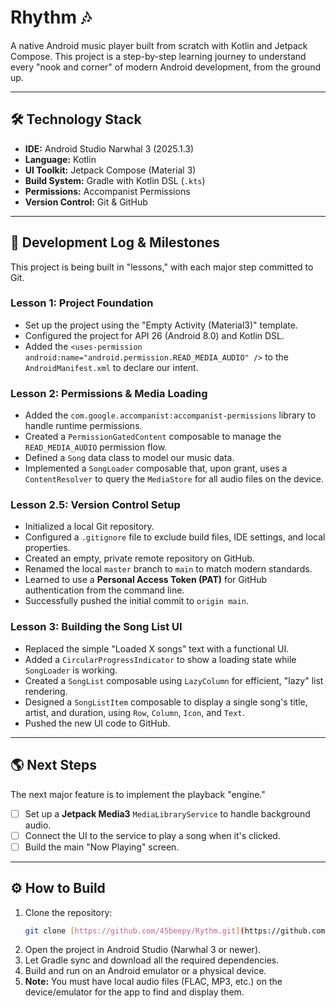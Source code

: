 # Rhythm 🎶

A native Android music player built from scratch with Kotlin and Jetpack Compose. This project is a step-by-step learning journey to understand every "nook and corner" of modern Android development, from the ground up.

---

## 🛠️ Technology Stack

* **IDE:** Android Studio Narwhal 3 (2025.1.3)
* **Language:** Kotlin
* **UI Toolkit:** Jetpack Compose (Material 3)
* **Build System:** Gradle with Kotlin DSL (`.kts`)
* **Permissions:** Accompanist Permissions
* **Version Control:** Git & GitHub

---

## 🚀 Development Log & Milestones

This project is being built in "lessons," with each major step committed to Git.

### Lesson 1: Project Foundation
* Set up the project using the "Empty Activity (Material3)" template.
* Configured the project for API 26 (Android 8.0) and Kotlin DSL.
* Added the `<uses-permission android:name="android.permission.READ_MEDIA_AUDIO" />` to the `AndroidManifest.xml` to declare our intent.

### Lesson 2: Permissions & Media Loading
* Added the `com.google.accompanist:accompanist-permissions` library to handle runtime permissions.
* Created a `PermissionGatedContent` composable to manage the `READ_MEDIA_AUDIO` permission flow.
* Defined a `Song` data class to model our music data.
* Implemented a `SongLoader` composable that, upon grant, uses a `ContentResolver` to query the `MediaStore` for all audio files on the device.

### Lesson 2.5: Version Control Setup
* Initialized a local Git repository.
* Configured a `.gitignore` file to exclude build files, IDE settings, and local properties.
* Created an empty, private remote repository on GitHub.
* Renamed the local `master` branch to `main` to match modern standards.
* Learned to use a **Personal Access Token (PAT)** for GitHub authentication from the command line.
* Successfully pushed the initial commit to `origin main`.

### Lesson 3: Building the Song List UI
* Replaced the simple "Loaded X songs" text with a functional UI.
* Added a `CircularProgressIndicator` to show a loading state while `SongLoader` is working.
* Created a `SongList` composable using `LazyColumn` for efficient, "lazy" list rendering.
* Designed a `SongListItem` composable to display a single song's title, artist, and duration, using `Row`, `Column`, `Icon`, and `Text`.
* Pushed the new UI code to GitHub.

---

## 🌎 Next Steps

The next major feature is to implement the playback "engine."

* [ ] Set up a **Jetpack Media3** `MediaLibraryService` to handle background audio.
* [ ] Connect the UI to the service to play a song when it's clicked.
* [ ] Build the main "Now Playing" screen.

---

## ⚙️ How to Build

1.  Clone the repository:
    ```bash
    git clone [https://github.com/45beepy/Rythm.git](https://github.com/45beepy/Rythm.git)
    ```
2.  Open the project in Android Studio (Narwhal 3 or newer).
3.  Let Gradle sync and download all the required dependencies.
4.  Build and run on an Android emulator or a physical device.
5.  **Note:** You must have local audio files (FLAC, MP3, etc.) on the device/emulator for the app to find and display them.